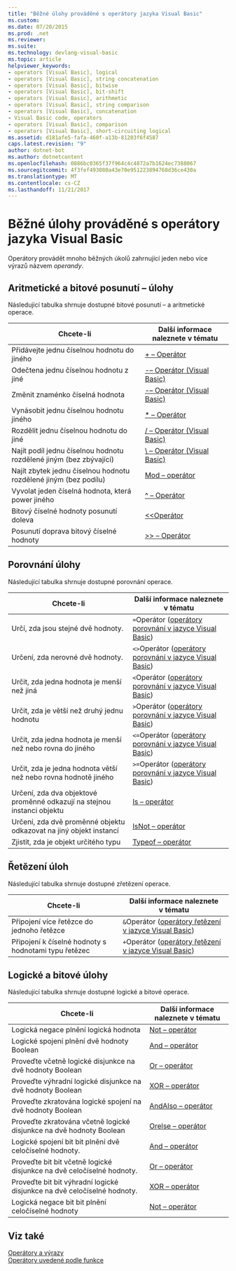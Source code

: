 ```yaml
---
title: "Běžné úlohy prováděné s operátory jazyka Visual Basic"
ms.custom: 
ms.date: 07/20/2015
ms.prod: .net
ms.reviewer: 
ms.suite: 
ms.technology: devlang-visual-basic
ms.topic: article
helpviewer_keywords:
- operators [Visual Basic], logical
- operators [Visual Basic], string concatenation
- operators [Visual Basic], bitwise
- operators [Visual Basic], bit-shift
- operators [Visual Basic], arithmetic
- operators [Visual Basic], string comparison
- operators [Visual Basic], concatenation
- Visual Basic code, operators
- operators [Visual Basic], comparison
- operators [Visual Basic], short-circuiting logical
ms.assetid: d181afe5-fafa-460f-a13b-81203f6f4587
caps.latest.revision: "9"
author: dotnet-bot
ms.author: dotnetcontent
ms.openlocfilehash: 0886bc0365f37f964c4c4872a7b1624ec7388067
ms.sourcegitcommit: 4f3fef493080a43e70e951223894768d36ce430a
ms.translationtype: MT
ms.contentlocale: cs-CZ
ms.lasthandoff: 11/21/2017
---
```

# <a name="common-tasks-performed-with-visual-basic-operators"></a>Běžné úlohy prováděné s operátory jazyka Visual Basic
Operátory provádět mnoho běžných úkolů zahrnující jeden nebo více výrazů názvem *operandy*.  
  
## <a name="arithmetic-and-bit-shift-tasks"></a>Aritmetické a bitové posunutí – úlohy  
 Následující tabulka shrnuje dostupné bitové posunutí – a aritmetické operace.  
  
|Chcete-li|Další informace naleznete v tématu|  
|---|---|  
|Přidávejte jednu číselnou hodnotu do jiného|[+ – Operátor](../../../../visual-basic/language-reference/operators/addition-operator.md)|  
|Odečtena jednu číselnou hodnotu z jiné|[-– Operátor (Visual Basic)](../../../../visual-basic/language-reference/operators/subtraction-operator.md)|  
|Změnit znaménko číselná hodnota|[-– Operátor (Visual Basic)](../../../../visual-basic/language-reference/operators/subtraction-operator.md)|  
|Vynásobit jednu číselnou hodnotu jiného|[* – Operátor](../../../../visual-basic/language-reference/operators/multiplication-operator.md)|  
|Rozdělit jednu číselnou hodnotu do jiné|[/ – Operátor (Visual Basic)](../../../../visual-basic/language-reference/operators/floating-point-division-operator.md)|  
|Najít podíl jednu číselnou hodnotu rozdělené jiným (bez zbývající)|[\ – Operátor (Visual Basic)](../../../../visual-basic/language-reference/operators/integer-division-operator.md)|  
|Najít zbytek jednu číselnou hodnotu rozdělené jiným (bez podílu)|[Mod – operátor](../../../../visual-basic/language-reference/operators/mod-operator.md)|  
|Vyvolat jeden číselná hodnota, která power jiného|[^ – Operátor](../../../../visual-basic/language-reference/operators/exponentiation-operator.md)|  
|Bitový číselné hodnoty posunutí doleva|[<\<Operátor](../../../../visual-basic/language-reference/operators/left-shift-operator.md)|  
|Posunutí doprava bitový číselné hodnoty|[>> – Operátor](../../../../visual-basic/language-reference/operators/right-shift-operator.md)|  
  
## <a name="comparison-tasks"></a>Porovnání úlohy  
 Následující tabulka shrnuje dostupné porovnání operace.  
  
|Chcete-li|Další informace naleznete v tématu|  
|---|---|  
|Určí, zda jsou stejné dvě hodnoty.|`=`Operátor ([operátory porovnání v jazyce Visual Basic](../../../../visual-basic/programming-guide/language-features/operators-and-expressions/comparison-operators.md))|  
|Určení, zda nerovné dvě hodnoty.|`<>`Operátor ([operátory porovnání v jazyce Visual Basic](../../../../visual-basic/programming-guide/language-features/operators-and-expressions/comparison-operators.md))|  
|Určit, zda jedna hodnota je menší než jiná|`<`Operátor ([operátory porovnání v jazyce Visual Basic](../../../../visual-basic/programming-guide/language-features/operators-and-expressions/comparison-operators.md))|  
|Určit, zda je větší než druhý jednu hodnotu|`>`Operátor ([operátory porovnání v jazyce Visual Basic](../../../../visual-basic/programming-guide/language-features/operators-and-expressions/comparison-operators.md))|  
|Určit, zda jedna hodnota je menší než nebo rovna do jiného|`<=`Operátor ([operátory porovnání v jazyce Visual Basic](../../../../visual-basic/programming-guide/language-features/operators-and-expressions/comparison-operators.md))|  
|Určit, zda je jedna hodnota větší než nebo rovna hodnotě jiného|`>=`Operátor ([operátory porovnání v jazyce Visual Basic](../../../../visual-basic/programming-guide/language-features/operators-and-expressions/comparison-operators.md))|  
|Určení, zda dva objektové proměnné odkazují na stejnou instanci objektu|[Is – operátor](../../../../visual-basic/language-reference/operators/is-operator.md)|  
|Určení, zda dvě proměnné objektu odkazovat na jiný objekt instancí|[IsNot – operátor](../../../../visual-basic/language-reference/operators/isnot-operator.md)|  
|Zjistit, zda je objekt určitého typu|[Typeof – operátor](../../../../visual-basic/language-reference/operators/typeof-operator.md)|  
  
## <a name="concatenation-tasks"></a>Řetězení úloh  
 Následující tabulka shrnuje dostupné zřetězení operace.  
  
|Chcete-li|Další informace naleznete v tématu|  
|---|---|  
|Připojení více řetězce do jednoho řetězce|`&`Operátor ([operátory řetězení v jazyce Visual Basic](../../../../visual-basic/programming-guide/language-features/operators-and-expressions/concatenation-operators.md))|  
|Připojení k číselné hodnoty s hodnotami typu řetězec|`+`Operátor ([operátory řetězení v jazyce Visual Basic](../../../../visual-basic/programming-guide/language-features/operators-and-expressions/concatenation-operators.md))|  
  
## <a name="logical-and-bitwise-tasks"></a>Logické a bitové úlohy  
 Následující tabulka shrnuje dostupné logické a bitové operace.  
  
|Chcete-li|Další informace naleznete v tématu|  
|---|---|  
|Logická negace plnění logická hodnota|[Not – operátor](../../../../visual-basic/language-reference/operators/not-operator.md)|  
|Logické spojení plnění dvě hodnoty Boolean|[And – operátor](../../../../visual-basic/language-reference/operators/and-operator.md)|  
|Proveďte včetně logické disjunkce na dvě hodnoty Boolean|[Or – operátor](../../../../visual-basic/language-reference/operators/or-operator.md)|  
|Proveďte výhradní logické disjunkce na dvě hodnoty Boolean|[XOR – operátor](../../../../visual-basic/language-reference/operators/xor-operator.md)|  
|Proveďte zkratována logické spojení na dvě hodnoty Boolean|[AndAlso – operátor](../../../../visual-basic/language-reference/operators/andalso-operator.md)|  
|Proveďte zkratována včetně logické disjunkce na dvě hodnoty Boolean|[Orelse – operátor](../../../../visual-basic/language-reference/operators/orelse-operator.md)|  
|Logické spojení bit bit plnění dvě celočíselné hodnoty.|[And – operátor](../../../../visual-basic/language-reference/operators/and-operator.md)|  
|Proveďte bit bit včetně logické disjunkce na dvě celočíselné hodnoty.|[Or – operátor](../../../../visual-basic/language-reference/operators/or-operator.md)|  
|Proveďte bit bit výhradní logické disjunkce na dvě celočíselné hodnoty.|[XOR – operátor](../../../../visual-basic/language-reference/operators/xor-operator.md)|  
|Logická negace bit bit plnění celočíselné hodnoty|[Not – operátor](../../../../visual-basic/language-reference/operators/not-operator.md)|  
  
## <a name="see-also"></a>Viz také  
 [Operátory a výrazy](../../../../visual-basic/programming-guide/language-features/operators-and-expressions/index.md)  
 [Operátory uvedené podle funkce](../../../../visual-basic/language-reference/operators/operators-listed-by-functionality.md)

